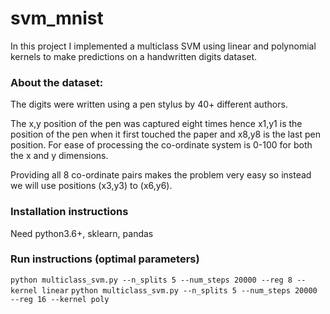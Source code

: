 # svm_mnist

In this project I implemented a multiclass SVM using linear and polynomial
kernels to make predictions on a handwritten digits dataset. 

### About the dataset: 
The digits were written using a pen stylus by 40+ different
authors.

The x,y position of the pen was captured eight times hence x1,y1 is the position
of the pen when it first touched the paper and x8,y8 is the last pen position.
For ease of processing the co-ordinate system is 0-100 for both the x and y
dimensions.

Providing all 8 co-ordinate pairs makes the problem very easy so instead we will
use positions (x3,y3) to (x6,y6). 

### Installation instructions
Need python3.6+, sklearn, pandas

### Run instructions (optimal parameters)
`python multiclass_svm.py --n_splits 5 --num_steps 20000 --reg 8 --kernel linear`
`python multiclass_svm.py --n_splits 5 --num_steps 20000 --reg 16 --kernel poly`
